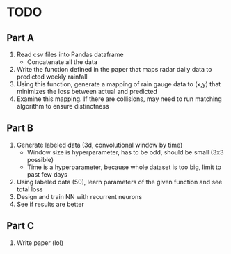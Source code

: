 # TODO
## Part A
1. Read csv files into Pandas dataframe
    - Concatenate all the data
2. Write the function defined in the paper that maps radar daily data to predicted weekly rainfall
3. Using this function, generate a mapping of rain gauge data to (x,y) that minimizes the loss between actual and predicted
4. Examine this mapping. If there are collisions, may need to run matching algorithm to ensure distinctness

## Part B
1. Generate labeled data (3d, convolutional window by time)
    - Window size is hyperparameter, has to be odd, should be small (3x3 possible)
    - Time is a hyperparameter, because whole dataset is too big, limit to past few days
1. Using labeled data (50), learn parameters of the given function and see total loss
2. Design and train NN with recurrent neurons
3. See if results are better

## Part C
1. Write paper (lol)
